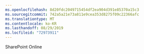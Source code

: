 ```yaml
---
ms.openlocfilehash: 8d20fdc2049715454df2ea904d391e85370a15c3
ms.sourcegitcommit: 742a5a21e73a811e9cea353d8275f09c22366afc
ms.translationtype: MT
ms.contentlocale: ko-KR
ms.lasthandoff: 08/29/2019
ms.locfileid: "72973911"
---
```

SharePoint Online